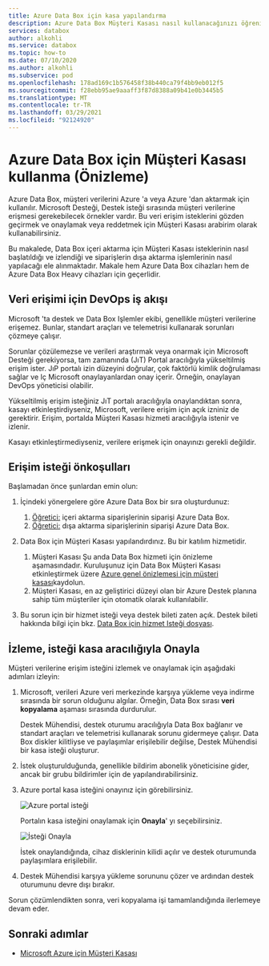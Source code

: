 ```yaml
---
title: Azure Data Box için kasa yapılandırma
description: Azure Data Box Müşteri Kasası nasıl kullanacağınızı öğrenin.
services: databox
author: alkohli
ms.service: databox
ms.topic: how-to
ms.date: 07/10/2020
ms.author: alkohli
ms.subservice: pod
ms.openlocfilehash: 178ad169c1b576458f38b440ca79f4bb9eb012f5
ms.sourcegitcommit: f28ebb95ae9aaaff3f87d8388a09b41e0b3445b5
ms.translationtype: MT
ms.contentlocale: tr-TR
ms.lasthandoff: 03/29/2021
ms.locfileid: "92124920"
---
```

# <a name="use-customer-lockbox-for-azure-data-box-preview"></a>Azure Data Box için Müşteri Kasası kullanma (Önizleme)

Azure Data Box, müşteri verilerini Azure 'a veya Azure 'dan aktarmak için kullanılır. Microsoft Desteği, Destek isteği sırasında müşteri verilerine erişmesi gerekebilecek örnekler vardır. Bu veri erişim isteklerini gözden geçirmek ve onaylamak veya reddetmek için Müşteri Kasası arabirim olarak kullanabilirsiniz. 

Bu makalede, Data Box içeri aktarma için Müşteri Kasası isteklerinin nasıl başlatıldığı ve izlendiği ve siparişlerin dışa aktarma işlemlerinin nasıl yapılacağı ele alınmaktadır. Makale hem Azure Data Box cihazları hem de Azure Data Box Heavy cihazları için geçerlidir. 

## <a name="devops-workflow-for-data-access"></a>Veri erişimi için DevOps iş akışı

Microsoft 'ta destek ve Data Box Işlemler ekibi, genellikle müşteri verilerine erişemez. Bunlar, standart araçları ve telemetrisi kullanarak sorunları çözmeye çalışır. <!--The only scenarios where there is a need to access customer data is when there is an issue with the data that needs to be fixed. For example, if the data is copied to a wrong folder or is in an incorrect format and is likely to result in an upload or download failure, then Microsoft will try to access your data in the Azure datacenter.--> 

Sorunlar çözülemezse ve verileri araştırmak veya onarmak için Microsoft Desteği gerekiyorsa, tam zamanında (JıT) Portal aracılığıyla yükseltilmiş erişim ister. JıP portalı izin düzeyini doğrular, çok faktörlü kimlik doğrulaması sağlar ve Iç Microsoft onaylayanlardan onay içerir. Örneğin, onaylayan DevOps yöneticisi olabilir. 

Yükseltilmiş erişim isteğiniz JıT portalı aracılığıyla onaylandıktan sonra, kasayı etkinleştirdiyseniz, Microsoft, verilere erişim için açık izniniz de gerektirir. Erişim, portalda Müşteri Kasası hizmeti aracılığıyla istenir ve izlenir. 

Kasayı etkinleştirmediyseniz, verilere erişmek için onayınızı gerekli değildir.


## <a name="prerequisites-for-access-request"></a>Erişim isteği önkoşulları

Başlamadan önce şunlardan emin olun:

1. İçindeki yönergelere göre Azure Data Box bir sıra oluşturdunuz:
    1. [Öğretici:](data-box-deploy-ordered.md) içeri aktarma siparişlerinin siparişi Azure Data Box.
    1. [Öğretici:](data-box-deploy-export-ordered.md) dışa aktarma siparişlerinin siparişi Azure Data Box.

2. Data Box için Müşteri Kasası yapılandırdınız. Bu bir katılım hizmetidir. 

    1. Müşteri Kasası Şu anda Data Box hizmeti için önizleme aşamasındadır. Kuruluşunuz için Data Box Müşteri Kasası etkinleştirmek üzere [Azure genel önizlemesi için müşteri kasası](https://forms.office.com/Pages/ResponsePage.aspx?id=v4j5cvGGr0GRqy180BHbR_Kwz02N6XVCoKNpxIpqE_hUNzlTUUNYVkozOVlFNVRSWDVHRkkwTFQyViQlQCN0PWcu)kaydolun.
    2. Müşteri Kasası, en az geliştirici düzeyi olan bir Azure Destek planına sahip tüm müşteriler için otomatik olarak kullanılabilir. <!--How do you enable Lockbox? change this for Azure Data Box, perhaps you need a different support plan When you have an eligible support plan, no action is required by you to enable Customer Lockbox. Customer Lockbox requests are initiated by a Microsoft engineer if this action is needed to progress a support ticket that is filed from somebody in your organization.-->

3. Bu sorun için bir hizmet isteği veya destek bileti zaten açık. Destek bileti hakkında bilgi için bkz. [Data Box için hizmet Isteği dosyası](data-box-disk-contact-microsoft-support.md).


## <a name="track-approve-request-via-lockbox"></a>İzleme, isteği kasa aracılığıyla Onayla

Müşteri verilerine erişim isteğini izlemek ve onaylamak için aşağıdaki adımları izleyin:

1. Microsoft, verileri Azure veri merkezinde karşıya yükleme veya indirme sırasında bir sorun olduğunu algılar. Örneğin, Data Box sırası **veri kopyalama** aşaması sırasında durdurulur. 

    Destek Mühendisi, destek oturumu aracılığıyla Data Box bağlanır ve standart araçları ve telemetrisi kullanarak sorunu gidermeye çalışır. Data Box diskler kilitliyse ve paylaşımlar erişilebilir değilse, Destek Mühendisi bir kasa isteği oluşturur. 
 
2. İstek oluşturulduğunda, genellikle bildirim abonelik yöneticisine gider, ancak bir grubu bildirimler için de yapılandırabilirsiniz. 

3. Azure portal kasa isteğini onayınız için görebilirsiniz. 

    ![Azure portal isteği](./media/data-box-customer-lockbox/3-lockbox-request-azure-portal.png)

    Portalın kasa isteğini onaylamak için **Onayla**' yı seçebilirsiniz.

    ![İsteği Onayla](./media/data-box-customer-lockbox/4-lockbox-request-details-azure-portal.png)


    İstek onaylandığında, cihaz disklerinin kilidi açılır ve destek oturumunda paylaşımlara erişilebilir.

4. Destek Mühendisi karşıya yükleme sorununu çözer ve ardından destek oturumunu devre dışı bırakır.

Sorun çözümlendikten sonra, veri kopyalama işi tamamlandığında ilerlemeye devam eder.


## <a name="next-steps"></a>Sonraki adımlar

- [Microsoft Azure için Müşteri Kasası](../security/fundamentals/customer-lockbox-overview.md)

<!--- [Approve, audit support access requests to VMs using Customer Lockbox for Azure](https://azure.microsoft.com/blog/approve-audit-support-access-requests-to-vms-using-customer-lockbox-for-azure/)-->